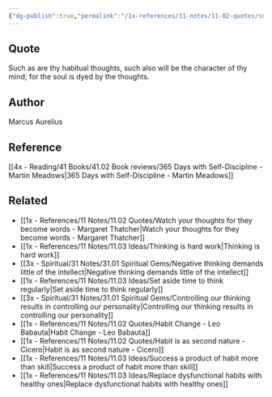 ```yaml
---
{"dg-publish":true,"permalink":"/1x-references/11-notes/11-02-quotes/such-as-are-thy-habitual-thoughts-such-also-will-be-the-character-of-thy-mind-for-the-soul-is-dyed-by-the-thoughts-marcus-aurelius/","title":"Such as are thy habitual thoughts, such also will be the character of thy mind; for the soul is dyed by the thoughts. - Marcus Aurelius","created":"2024-02-21T21:06:53.261+03:00","updated":"2024-02-21T21:06:53.261+03:00"}
---
```



## Quote
Such as are thy habitual thoughts, such also will be the character of thy mind; for the soul is dyed by the thoughts.

## Author
Marcus Aurelius

## Reference
[[4x - Reading/41 Books/41.02 Book reviews/365 Days with Self-Discipline - Martin Meadows\|365 Days with Self-Discipline - Martin Meadows]]

## Related
- [[1x - References/11 Notes/11.02 Quotes/Watch your thoughts for they become words - Margaret Thatcher\|Watch your thoughts for they become words - Margaret Thatcher]]
- [[1x - References/11 Notes/11.03 Ideas/Thinking is hard work\|Thinking is hard work]]
- [[3x - Spiritual/31 Notes/31.01 Spiritual Gems/Negative thinking demands little of the intellect\|Negative thinking demands little of the intellect]]
- [[1x - References/11 Notes/11.03 Ideas/Set aside time to think regularly\|Set aside time to think regularly]]
- [[3x - Spiritual/31 Notes/31.01 Spiritual Gems/Controlling our thinking results in controlling our personality\|Controlling our thinking results in controlling our personality]]
- [[1x - References/11 Notes/11.02 Quotes/Habit Change - Leo Babauta\|Habit Change - Leo Babauta]]
- [[1x - References/11 Notes/11.02 Quotes/Habit is as second nature - Cicero\|Habit is as second nature - Cicero]]
- [[1x - References/11 Notes/11.03 Ideas/Success a product of habit more than skill\|Success a product of habit more than skill]]
- [[1x - References/11 Notes/11.03 Ideas/Replace dysfunctional habits with healthy ones\|Replace dysfunctional habits with healthy ones]]